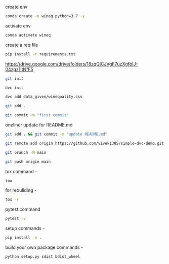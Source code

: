 create env

```bash
conda create -n wineq python=3.7 -y
```

activate env
```bash
conda activate wineq
```

create a req file
```bash
pip install -r requirements.txt
```

https://drive.google.com/drive/folders/18zqQiCJVgF7uzXgfbIJ-04zgz1ItNfF5

```bash
git init
```
```bash
dvc init
```
```bash
dvc add data_given/winequality.csv
```
```bash
git add .
```
```bash
git commit -m "first commit"
```
oneliner update for README.md
```bash
git add . && git commit -m "update README.md"
```
```bash
git remote add origin https://github.com/vivek1305/simple-dvc-demo.git
```
```bash
git branch -M main
```
```bash
git push origin main
```

tox command -
```bash
tox
```

for rebuliding -
```bash
tox -r
```

pytest command
```bash
pytest -v
```

setup commands -
```bash
pip install -e .
```

build your own package commands -
```bash
python setup.py sdist bdist_wheel
```

